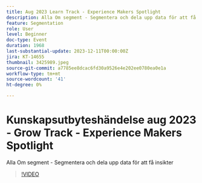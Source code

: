 ```yaml
---
title: Aug 2023 Learn Track - Experience Makers Spotlight
description: Alla Om segment - Segmentera och dela upp data för att få insikter
feature: Segmentation
role: User
level: Beginner
doc-type: Event
duration: 1968
last-substantial-update: 2023-12-11T00:00:00Z
jira: KT-14655
thumbnail: 3425989.jpeg
source-git-commit: a7785ee8dcac6fd30a9526e4e202ee0780ea0e1a
workflow-type: tm+mt
source-wordcount: '41'
ht-degree: 0%

---
```



# Kunskapsutbyteshändelse aug 2023 - Grow Track - Experience Makers Spotlight

Alla Om segment - Segmentera och dela upp data för att få insikter

>[!VIDEO](https://video.tv.adobe.com/v/3425989/?learn=on)
